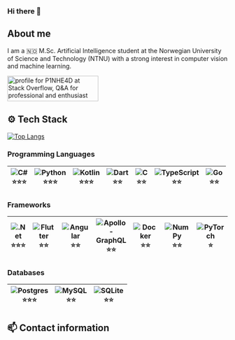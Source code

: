 ### Hi there 👋

<!--
**P1NHE4D/P1NHE4D** is a ✨ _special_ ✨ repository because its `README.md` (this file) appears on your GitHub profile.

Here are some ideas to get you started:

- 🔭 I’m currently working on ...
- 🌱 I’m currently learning ...
- 👯 I’m looking to collaborate on ...
- 🤔 I’m looking for help with ...
- 💬 Ask me about ...
- 📫 How to reach me: ...
- 😄 Pronouns: ...
- ⚡ Fun fact: ...
-->

## About me
I am a 🇳🇴 M.Sc. Artificial Intelligence student at the Norwegian University of Science and Technology (NTNU) with a strong interest in computer vision and machine learning.

<a href="https://stackoverflow.com/users/11682185/p1nhe4d"><img src="https://stackoverflow.com/users/flair/11682185.png?theme=clean" width="208" height="58" alt="profile for P1NHE4D at Stack Overflow, Q&amp;A for professional and enthusiast programmers" title="profile for P1NHE4D at Stack Overflow, Q&amp;A for professional and enthusiast programmers"></a>

<!-- [![Anurag's GitHub stats](https://github-readme-stats.vercel.app/api?username=p1nhe4d&show_icons=true&theme=radical&count_private=true&hide=stars)](https://github.com/anuraghazra/github-readme-stats) -->

## ⚙️ Tech Stack

[![Top Langs](https://github-readme-stats.vercel.app/api/top-langs/?username=p1nhe4d&layout=compact&theme=dark&langs_count=10)](https://github.com/anuraghazra/github-readme-stats)


### Programming Languages
| <img alt="C#" src="https://img.shields.io/badge/c%23-%23239120.svg?style=for-the-badge&logo=c-sharp&logoColor=white"/> <br/> ⭐⭐⭐ | <img alt="Python" src="https://img.shields.io/badge/python-%2314354C.svg?style=for-the-badge&logo=python&logoColor=white"/> <br/> ⭐⭐⭐ | <img alt="Kotlin" src="https://img.shields.io/badge/Kotlin-0095D5?&style=for-the-badge&logo=kotlin&logoColor=white"/> <br/> ⭐⭐⭐ | <img alt="Dart" src="https://img.shields.io/badge/dart-%230175C2.svg?style=for-the-badge&logo=dart&logoColor=white"/> <br/> ⭐⭐ | <img alt="C" src="https://img.shields.io/badge/c-%2300599C.svg?style=for-the-badge&logo=c&logoColor=white"/> <br/> ⭐⭐ | <img alt="TypeScript" src="https://img.shields.io/badge/typescript-%23007ACC.svg?style=for-the-badge&logo=typescript&logoColor=white"/> <br/> ⭐⭐ | <img alt="Go" src="https://img.shields.io/badge/go-%2300ADD8.svg?style=for-the-badge&logo=go&logoColor=white"/> <br/> ⭐⭐ 
| --- | --- | --- | --- | --- | --- | --- |

### Frameworks
| <img alt=".Net" src="https://img.shields.io/badge/.NET-5C2D91?style=for-the-badge&logo=dot-net&logoColor=white"/> <br/> ⭐⭐⭐ | <img alt="Flutter" src="https://img.shields.io/badge/Flutter-%2302569B.svg?style=for-the-badge&logo=Flutter&logoColor=white" /> <br/> ⭐⭐ | <img alt="Angular" src="https://img.shields.io/badge/angular-%23DD0031.svg?style=for-the-badge&logo=angular&logoColor=white"/> <br/> ⭐⭐ | <img alt="Apollo-GraphQL" src="https://img.shields.io/badge/GraphQl-E10098?style=for-the-badge&logo=graphql&logoColor=white"/> <br/> ⭐⭐ | <img alt="Docker" src="https://img.shields.io/badge/Docker-2CA5E0?style=for-the-badge&logo=docker&logoColor=white"/> <br/> ⭐⭐ | <img alt="NumPy" src="https://img.shields.io/badge/numpy-%23013243.svg?style=for-the-badge&logo=numpy&logoColor=white" /> <br/> ⭐⭐ | <img alt="PyTorch" src="https://img.shields.io/badge/PyTorch-%23EE4C2C.svg?style=for-the-badge&logo=PyTorch&logoColor=white"/> <br/> ⭐ | <img alt="Spring" src="https://img.shields.io/badge/Spring-6DB33F?style=for-the-badge&logo=spring&logoColor=white"/> <br/> ⭐ | <img alt="OpenCV" src="https://img.shields.io/badge/OpenCV-27338e?style=for-the-badge&logo=OpenCV&logoColor=white"/> <br/> ⭐ |
| --- | --- | --- | --- | --- | --- | --- | --- | --- |

### Databases
| <img alt="Postgres" src ="https://img.shields.io/badge/postgres-%23316192.svg?style=for-the-badge&logo=postgresql&logoColor=white"/> <br/> ⭐⭐⭐ | <img alt="MySQL" src="https://img.shields.io/badge/mysql-%2300f.svg?style=for-the-badge&logo=mysql&logoColor=white"/> <br/> ⭐⭐ | <img alt="SQLite" src ="https://img.shields.io/badge/sqlite-%2307405e.svg?style=for-the-badge&logo=sqlite&logoColor=white"/> <br/> ⭐⭐ |
| --- | --- | --- |

## 📫 Contact information
